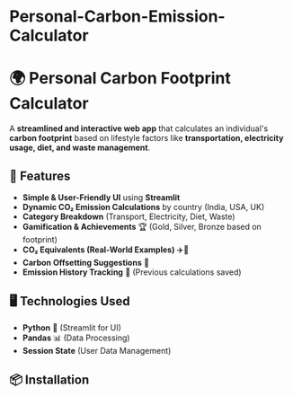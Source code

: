 # Personal-Carbon-Emission-Calculator
# 🌍 Personal Carbon Footprint Calculator

A **streamlined and interactive web app** that calculates an individual's **carbon footprint** based on lifestyle factors like **transportation, electricity usage, diet, and waste management**.  

## **🚀 Features**
- **Simple & User-Friendly UI** using **Streamlit**
- **Dynamic CO₂ Emission Calculations** by country (India, USA, UK)
- **Category Breakdown** (Transport, Electricity, Diet, Waste)
- **Gamification & Achievements** 🏆 (Gold, Silver, Bronze based on footprint)
- **CO₂ Equivalents (Real-World Examples)** ✈️🚗
- **Carbon Offsetting Suggestions** 🌱
- **Emission History Tracking** 📜 (Previous calculations saved)

## **🖥️ Technologies Used**
- **Python** 🐍 (Streamlit for UI)
- **Pandas** 📊 (Data Processing)
- **Session State** (User Data Management)

## **📦 Installation**
```bash

